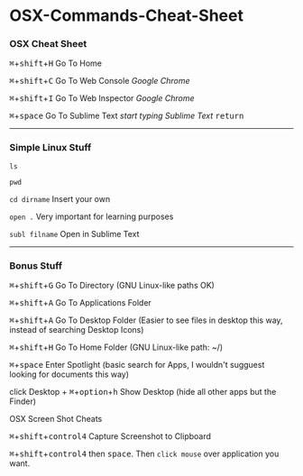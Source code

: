 # OSX-Commands-Cheat-Sheet
### OSX Cheat Sheet

<kbd>⌘</kbd>+<kbd>shift</kbd>+<kbd>H</kbd> Go To Home

<kbd>⌘</kbd>+<kbd>shift</kbd>+<kbd>C</kbd> Go To Web Console _Google Chrome_

<kbd>⌘</kbd>+<kbd>shift</kbd>+<kbd>I</kbd> Go To Web Inspector _Google Chrome_

<kbd>⌘</kbd>+<kbd>space</kbd> Go To Sublime Text _start typing Sublime Text_ <kbd>return</kbd>

----

### Simple Linux Stuff

`ls`

`pwd`

`cd dirname` Insert your own 

`open .` Very important for learning purposes

`subl filname` Open in Sublime Text

---
### Bonus Stuff

<kbd>⌘</kbd>+<kbd>shift</kbd>+<kbd>G</kbd> Go To Directory (GNU Linux-like paths OK)

<kbd>⌘</kbd>+<kbd>shift</kbd>+<kbd>A</kbd> Go To Applications Folder

<kbd>⌘</kbd>+<kbd>shift</kbd>+<kbd>A</kbd> Go To Desktop Folder (Easier to see files in desktop this way, instead of searching Desktop Icons)

<kbd>⌘</kbd>+<kbd>shift</kbd>+<kbd>H</kbd> Go To Home Folder (GNU Linux-like path: ~/)

<kbd>⌘</kbd>+<kbd>space</kbd> Enter Spotlight (basic search for Apps, I wouldn't sugguest looking for documents this way)

click Desktop + <kbd>⌘</kbd>+<kbd>option</kbd>+<kbd>h</kbd> Show Desktop (hide all other apps but the Finder)

OSX Screen Shot Cheats

<kbd>⌘</kbd>+<kbd>shift</kbd>+<kbd>control</kbd><kbd>4</kbd> Capture Screenshot to Clipboard

<kbd>⌘</kbd>+<kbd>shift</kbd>+<kbd>control</kbd><kbd>4</kbd> then <kbd>space</kbd>. Then `click mouse` over application you want.
